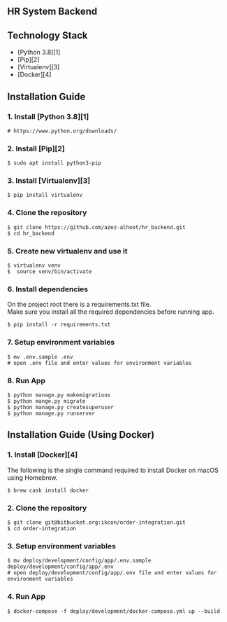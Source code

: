 ## HR System Backend


## Technology Stack

- [Python 3.8][1]
- [Pip][2]
- [Virtualenv][3]
- [Docker][4]

## Installation Guide

### 1. Install [Python 3.8][1]
    # https://www.python.org/downloads/

### 2. Install [Pip][2]
    $ sudo apt install python3-pip

### 3. Install [Virtualenv][3]
    $ pip install virtualenv

### 4. Clone the repository
	$ git clone https://github.com/azez-alhoot/hr_backend.git
	$ cd hr_backend

### 5. Create new virtualenv and use it
    $ virtualenv venv
    $  source venv/bin/activate
    
### 6. Install dependencies
On the project root there is a requirements.txt file.  
Make sure you install all the required dependencies before running app.  

    $ pip install -r requirements.txt
 
### 7. Setup environment variables
    $ mv .env.sample .env
    # open .env file and enter values for environment variables

### 8. Run App
    $ python manage.py makemigrations
    $ python mange.py migrate
    $ python manage.py createsuperuser
    $ python manage.py runserver

## Installation Guide (Using Docker)

### 1. Install [Docker][4]
   The following is the single command required to install Docker on macOS using Homebrew.
   
    $ brew cask install docker

### 2. Clone the repository
	$ git clone git@bitbucket.org:ikcon/order-integration.git
	$ cd order-integration

### 3. Setup environment variables
    $ mv deploy/development/config/app/.env.sample deploy/development/config/app/.env
    # open deploy/development/config/app/.env file and enter values for environment variables

### 4. Run App
    $ docker-compose -f deploy/development/docker-compose.yml up --build
